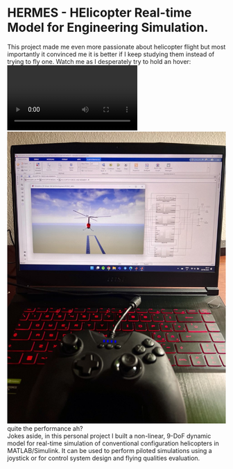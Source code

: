 # HERMES - HElicopter Real-time Model for Engineering Simulation. 
This project made me even more passionate about helicopter flight but most importantly it convinced me it is better if I keep studying them instead of trying to fly one. Watch me as I desperately try to hold an hover:
![helicopter piloting](/media/hover_piloting_720_cut.mp4)
![](/media/heli_model_joystick.jpg)
quite the performance ah?\
Jokes aside, in this personal project I built a non-linear, 9-DoF dynamic model for real-time simulation of conventional configuration helicopters in MATLAB/Simulink. It can be used to perform piloted simulations using a joystick or for control system design and flying qualities evaluation.
